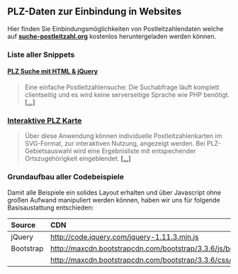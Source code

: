 ## PLZ-Daten zur Einbindung in Websites

Hier finden Sie Einbindungsmöglichkeiten von Postleitzahlendaten welche auf [**suche-postleitzahl.org**](http://www.suche-postleitzahl.org) kostenlos heruntergeladen werden können.

### Liste aller Snippets

#### [**PLZ Suche mit HTML & jQuery**](https://github.com/plzTeam/web-snippets/tree/master/plz-suche)
> Eine einfache Postleitzahlensuche: Die Suchabfrage läuft komplett clientseitig und es wird keine serverseitige Sprache wie PHP benötigt. [[...]](https://github.com/plzTeam/web-snippets/tree/master/plz-suche "PLZ Suche zum Einbinden")

### [**Interaktive PLZ Karte**](https://github.com/plzTeam/web-snippets/tree/master/plz-karte)
> Über diese Anwendung können individuelle Postleitzahlenkarten im SVG-Format, zur interaktiven Nutzung, angezeigt werden. Bei PLZ-Gebietsauswahl wird eine Ergebnisliste mit entspechender Ortszugehörigkeit eingeblendet. [[...]](https://github.com/plzTeam/web-snippets/tree/master/plz-karte "Interaktive Postleitzahlenkarte")


### Grundaufbau aller Codebeispiele

Damit alle Beispiele ein solides Layout erhalten und über Javascript ohne großen Aufwand manipuliert werden können, haben wir uns für folgende Basisaustattung entschieden:

Source                      | CDN
:--------------------------- | :--------------------------------------------------------------------
jQuery                       | http://code.jquery.com/jquery-1.11.3.min.js
Bootstrap                    | http://maxcdn.bootstrapcdn.com/bootstrap/3.3.6/js/bootstrap.min.js
                             | http://maxcdn.bootstrapcdn.com/bootstrap/3.3.6/css/bootstrap.min.css
